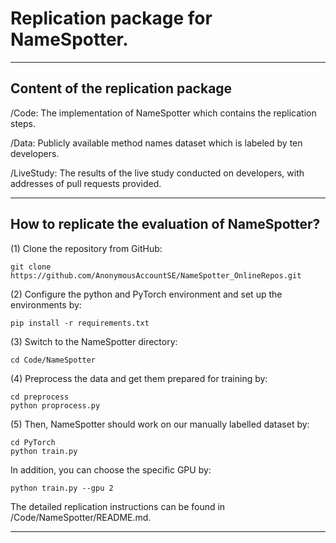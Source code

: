 # Replication package for NameSpotter.
 ***
 ## Content of the replication package

 /Code: The implementation of NameSpotter which contains the replication steps.

 /Data: Publicly available method names dataset which is labeled by ten developers.

 /LiveStudy: The results of the live study conducted on developers, with addresses of pull requests provided.
  ***
 ## How to replicate the evaluation of NameSpotter?
 
(1) Clone the repository from GitHub:
```
git clone https://github.com/AnonymousAccountSE/NameSpotter_OnlineRepos.git
```

(2) Configure the python and PyTorch environment and set up the environments by:
```
pip install -r requirements.txt
```

(3) Switch to the NameSpotter directory:
```
cd Code/NameSpotter
```
(4) Preprocess the data and get them prepared for training by:
```
cd preprocess
python proprocess.py
```
(5) Then, NameSpotter should work on our manually labelled dataset by:
```
cd PyTorch
python train.py
```
In addition, you can choose the specific GPU by:
```
python train.py --gpu 2
```
The detailed replication instructions can be found in /Code/NameSpotter/README.md. 
 ***